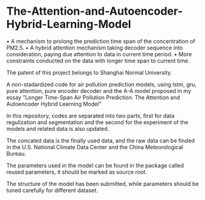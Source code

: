 # The-Attention-and-Autoencoder-Hybrid-Learning-Model
• A mechanism to prolong the prediction time span of the concentration of PM2.5. 
• A hybrid attention mechanism taking decoder sequence into consideration, paying due attention to data in current time period. 
• More constraints conducted on the data with longer time span to current time.

The patent of this project belongs to Shanghai Normal University.

A non-stadardized code for air pollution prediction models, using lstm, gru, pure attention, pure encoder decoder and the A-A model proposed in my essay "Longer Time-Span Air Pollution Prediction: The Attention and Autoencoder Hybrid Learning Model"

In this repository, codes are separated into two parts, first for data regulization and segmentation and the second for the experiment of the models and related data is also updated.

The concated data is the finally used data, and the raw data can be finded in the U.S. National Climate Data Center and the China Meteorological Bureau.

The parameters used in the model can be found in the package called reused parameters, it should be marked as source root.

The structure of the model has been submitted, while parameters should be tuned carefully for different dataset.
